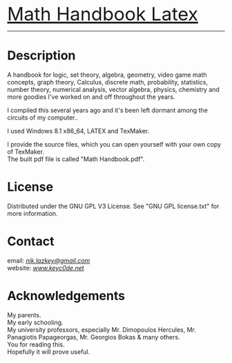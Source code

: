 <a style="font-size:32pt" href="https://github.com/KeyC0de/MathHandbook_Latex">Math Handbook Latex</a>
<hr>

# Description 

A handbook for logic, set theory, algebra, geometry, video game math concepts, graph theory, Calculus, discrete math, probability, statistics, number theory, numerical analysis, vector algebra, physics, chemistry and more goodies I've worked on and off throughout the years.

I compiled this several years ago and it's been left dormant among the circuits of my computer..


I used Windows 8.1 x86_64, LATEX and TexMaker.

I provide the source files, which you can open yourself with your own copy of TexMaker.</br>
The built pdf file is called "Math Handbook.pdf".


# License

Distributed under the GNU GPL V3 License. See "GNU GPL license.txt" for more information.


# Contact

email: *nik.lazkey@gmail.com*</br>
website: *www.keyc0de.net*


# Acknowledgements

My parents.</br>
My early schooling.</br>
My university professors, especially Mr. Dimopoulos Hercules, Mr. Panagiotis Papageorgas, Mr. Georgios Bokas & many others.</br> 
You for reading this.</br>
Hopefully it will prove useful.
